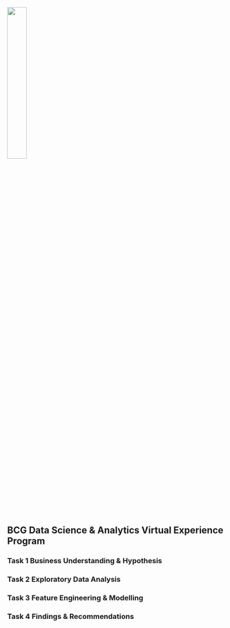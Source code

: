 
<img src="https://user-images.githubusercontent.com/57632939/232364990-2200213f-c3ae-4d71-b964-ad58f07908b4.png" width="30%"> 

## BCG Data Science & Analytics Virtual Experience Program

### Task 1 Business Understanding & Hypothesis
### Task 2 Exploratory Data Analysis
### Task 3 Feature Engineering & Modelling
### Task 4 Findings & Recommendations


